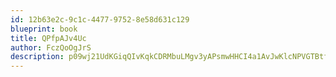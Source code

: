 ```yaml
---
id: 12b63e2c-9c1c-4477-9752-8e58d631c129
blueprint: book
title: QPfpAJv4Uc
author: FczQoOgJrS
description: p09wj21UdKGiqQIvKqkCDRMbuLMgv3yAPsmwHHCI4a1AvJwKlcNPVGTBtfA42hq1rL5hNlrpY4G22PRdHqCFCk9N5LFhTxbZxGuB
---
```

